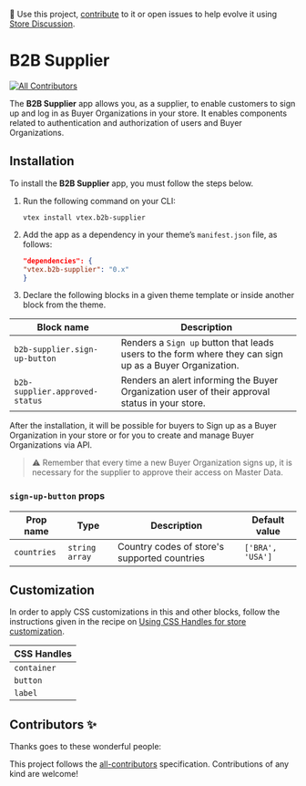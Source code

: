 📢 Use this project, [contribute](https://github.com/{OrganizationName}/{AppName}) to it or open issues to help evolve it using [Store Discussion](https://github.com/vtex-apps/store-discussion).

# B2B Supplier

<!-- DOCS-IGNORE:start -->
<!-- ALL-CONTRIBUTORS-BADGE:START - Do not remove or modify this section -->
[![All Contributors](https://img.shields.io/badge/all_contributors-0-orange.svg?style=flat-square)](#contributors-)
<!-- ALL-CONTRIBUTORS-BADGE:END -->
<!-- DOCS-IGNORE:end -->

The **B2B Supplier** app allows you, as a supplier, to enable customers to sign up and log in as Buyer Organizations in your store. It enables components related to authentication and authorization of users and Buyer Organizations.

## Installation

To install the **B2B Supplier** app, you must follow the steps below.

1. Run the following command on your CLI:

    ```
    vtex install vtex.b2b-supplier
    ```


2. Add the app as a dependency in your theme’s `manifest.json` file, as follows:

    ```json
    "dependencies": {
    "vtex.b2b-supplier": "0.x"
    }
    ```


3. Declare the following blocks in a given theme template or inside another block from the theme.

| Block name | Description |
| ----------- |  ----------- | 
| `b2b-supplier.sign-up-button` | Renders a `Sign up` button that leads users to the form where they can sign up as a Buyer Organization. |
| `b2b-supplier.approved-status` | Renders an alert informing the Buyer Organization user of their approval status in your store. |

After the installation, it will be possible for buyers to Sign up as a Buyer Organization in your store or for you to create and manage Buyer Organizations via API.

>⚠️ Remember that every time a new Buyer Organization signs up, it is necessary for the supplier to approve their access on Master Data.

### `sign-up-button` props

| Prop name    | Type            | Description    | Default value                                                                                                                               |
| ------------ | --------------- | --------------------------------------------------------------------------------------------------------------------------------------------- | ---------- | 
| `countries`      | `string array`       | Country codes of store's supported countries     | `['BRA', 'USA']`        |


## Customization

In order to apply CSS customizations in this and other blocks, follow the instructions given in the recipe on [Using CSS Handles for store customization](https://developers.vtex.com/vtex-developer-docs/docs/vtex-io-documentation-using-css-handles-for-store-customization).


| CSS Handles |
| ----------- | 
| `container` | 
| `button` | 
| `label` |


<!-- DOCS-IGNORE:start -->

## Contributors ✨

Thanks goes to these wonderful people:

<!-- ALL-CONTRIBUTORS-LIST:START - Do not remove or modify this section -->
<!-- prettier-ignore-start -->
<!-- markdownlint-disable -->
<!-- markdownlint-enable -->
<!-- prettier-ignore-end -->
<!-- ALL-CONTRIBUTORS-LIST:END -->

This project follows the [all-contributors](https://github.com/all-contributors/all-contributors) specification. Contributions of any kind are welcome!

<!-- DOCS-IGNORE:end -->
